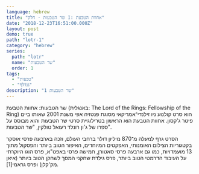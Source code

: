 ```yaml
---
language: hebrew
title: "שר הטבעות - חלק I: אחוות הטבעת"
date: "2018-12-23T16:51:00.000Z"
layout: post
demo: true
path: "lotr-1"
category: "hebrew"
series:
  path: "lotr"
  name: "שר הטבעות"
  order: 1
tags:
  - "טבעות"
  - "גנדלף"
description: "שר הטבעות 1"
---
```


שר הטבעות: אחוות הטבעת (באנגלית: The Lord of the Rings: Fellowship of the Ring) הוא סרט קולנוע ניו זילנדי־אמריקאי מסוגת פנטזיה אפי משנת 2001 שאותו ביים פיטר ג'קסון. אחוות הטבעת הוא הראשון בטרילוגיית סרטי שר הטבעות והוא מבוסס על ספרו של ג'ון רונלד רעואל טולקין, "שר הטבעות".

הסרט גרף למעלה מ־870 מיליון דולר ברחבי העולם, וזכה בארבעה פרסי אוסקר בקטגוריות הצילום האומנותי, האפקטים המיוחדים, האיפור הטוב ביותר והפסקול מתוך 13 מועמדויות, כמו גם ארבעה פרסי סאטורן, חמישה פרסי באפט"א, פרס הוגו היוקרתי על העיבוד הדרמטי הטוב ביותר, פרס גילדת שחקני המסך לשחקן הטוב ביותר (איאן מק'קלן) ופרס גראמי[1].